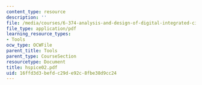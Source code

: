 ```yaml
---
content_type: resource
description: ''
file: /media/courses/6-374-analysis-and-design-of-digital-integrated-circuits-fall-2003/16ffd3d3befdc29de92c8fbe38d9cc24_hspice02.pdf
file_type: application/pdf
learning_resource_types:
- Tools
ocw_type: OCWFile
parent_title: Tools
parent_type: CourseSection
resourcetype: Document
title: hspice02.pdf
uid: 16ffd3d3-befd-c29d-e92c-8fbe38d9cc24
---
```

